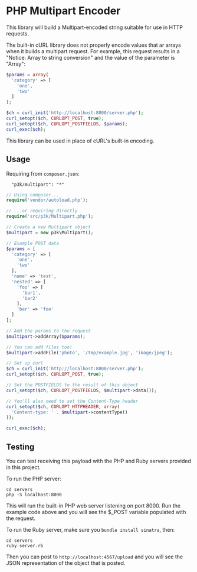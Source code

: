 PHP Multipart Encoder
=====================

This library will build a Multipart-encoded string suitable for use in HTTP requests.

The built-in cURL library does not properly encode values that ar arrays when it builds
a multipart request. For example, this request results in a "Notice: Array to string conversion"
and the value of the parameter is "Array":

```php
$params = array(
  'category' => [
    'one',
    'two'
  ]
);

$ch = curl_init('http://localhost:8000/server.php');
curl_setopt($ch, CURLOPT_POST, true);
curl_setopt($ch, CURLOPT_POSTFIELDS, $params);
curl_exec($ch);
```

This library can be used in place of cURL's built-in encoding.


## Usage

Requiring from `composer.json`:

```
  "p3k/multipart": "*"
```

```php
// Using composer...
require('vendor/autoload.php');

// ...or requiring directly
require('src/p3k/Multipart.php');

// Create a new Multipart object
$multipart = new p3k\Multipart();

// Example POST data
$params = [
  'category' => [
    'one',
    'two'
  ],
  'name' => 'test',
  'nested' => [
    'foo' => [
      'bar1',
      'bar2'
    ],
    'bar' => 'foo'
  ]
];

// Add the params to the request
$multipart->addArray($params);

// You can add files too!
$multipart->addFile('photo', '/tmp/example.jpg', 'image/jpeg');

// Set up curl
$ch = curl_init('http://localhost:8000/server.php');
curl_setopt($ch, CURLOPT_POST, true);

// Set the POSTFIELDS to the result of this object
curl_setopt($ch, CURLOPT_POSTFIELDS, $multipart->data());

// You'll also need to set the Content-Type header
curl_setopt($ch, CURLOPT_HTTPHEADER, array(
  'Content-type: ' . $multipart->contentType()
));

curl_exec($ch);
```

## Testing

You can test receiving this payload with the PHP and Ruby servers provided in this project.

To run the PHP server:

```
cd servers
php -S localhost:8000
```

This will run the built-in PHP web server listening on port 8000. Run the example code above 
and you will see the $_POST variable populated with the request.

To run the Ruby server, make sure you `bundle install sinatra`, then:

```
cd servers
ruby server.rb
```

Then you can post to `http://localhost:4567/upload` and you will see the JSON representation
of the object that is posted.

